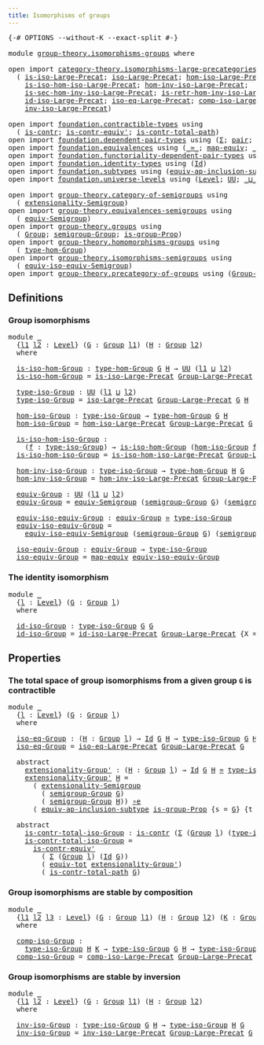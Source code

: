 ```yaml
---
title: Isomorphisms of groups
---
```


<pre class="Agda"><a id="48" class="Symbol">{-#</a> <a id="52" class="Keyword">OPTIONS</a> <a id="60" class="Pragma">--without-K</a> <a id="72" class="Pragma">--exact-split</a> <a id="86" class="Symbol">#-}</a>

<a id="91" class="Keyword">module</a> <a id="98" href="group-theory.isomorphisms-groups.html" class="Module">group-theory.isomorphisms-groups</a> <a id="131" class="Keyword">where</a>

<a id="138" class="Keyword">open</a> <a id="143" class="Keyword">import</a> <a id="150" href="category-theory.isomorphisms-large-precategories.html" class="Module">category-theory.isomorphisms-large-precategories</a> <a id="199" class="Keyword">using</a>
  <a id="207" class="Symbol">(</a> <a id="209" href="category-theory.isomorphisms-large-precategories.html#1253" class="Function">is-iso-Large-Precat</a><a id="228" class="Symbol">;</a> <a id="230" href="category-theory.isomorphisms-large-precategories.html#1879" class="Function">iso-Large-Precat</a><a id="246" class="Symbol">;</a> <a id="248" href="category-theory.isomorphisms-large-precategories.html#2025" class="Function">hom-iso-Large-Precat</a><a id="268" class="Symbol">;</a>
    <a id="274" href="category-theory.isomorphisms-large-precategories.html#2127" class="Function">is-iso-hom-iso-Large-Precat</a><a id="301" class="Symbol">;</a> <a id="303" href="category-theory.isomorphisms-large-precategories.html#2280" class="Function">hom-inv-iso-Large-Precat</a><a id="327" class="Symbol">;</a>
    <a id="333" href="category-theory.isomorphisms-large-precategories.html#2400" class="Function">is-sec-hom-inv-iso-Large-Precat</a><a id="364" class="Symbol">;</a> <a id="366" href="category-theory.isomorphisms-large-precategories.html#2652" class="Function">is-retr-hom-inv-iso-Large-Precat</a><a id="398" class="Symbol">;</a>
    <a id="404" href="category-theory.isomorphisms-large-precategories.html#3263" class="Function">id-iso-Large-Precat</a><a id="423" class="Symbol">;</a> <a id="425" href="category-theory.isomorphisms-large-precategories.html#3932" class="Function">iso-eq-Large-Precat</a><a id="444" class="Symbol">;</a> <a id="446" href="category-theory.isomorphisms-large-precategories.html#8945" class="Function">comp-iso-Large-Precat</a><a id="467" class="Symbol">;</a>
    <a id="473" href="category-theory.isomorphisms-large-precategories.html#10071" class="Function">inv-iso-Large-Precat</a><a id="493" class="Symbol">)</a>

<a id="496" class="Keyword">open</a> <a id="501" class="Keyword">import</a> <a id="508" href="foundation.contractible-types.html" class="Module">foundation.contractible-types</a> <a id="538" class="Keyword">using</a>
  <a id="546" class="Symbol">(</a> <a id="548" href="foundation-core.contractible-types.html#1006" class="Function">is-contr</a><a id="556" class="Symbol">;</a> <a id="558" href="foundation-core.contractible-types.html#3813" class="Function">is-contr-equiv&#39;</a><a id="573" class="Symbol">;</a> <a id="575" href="foundation-core.contractible-types.html#2046" class="Function">is-contr-total-path</a><a id="594" class="Symbol">)</a>
<a id="596" class="Keyword">open</a> <a id="601" class="Keyword">import</a> <a id="608" href="foundation.dependent-pair-types.html" class="Module">foundation.dependent-pair-types</a> <a id="640" class="Keyword">using</a> <a id="646" class="Symbol">(</a><a id="647" href="foundation-core.dependent-pair-types.html#515" class="Record">Σ</a><a id="648" class="Symbol">;</a> <a id="650" href="foundation-core.dependent-pair-types.html#588" class="InductiveConstructor">pair</a><a id="654" class="Symbol">;</a> <a id="656" href="foundation-core.dependent-pair-types.html#605" class="Field">pr1</a><a id="659" class="Symbol">;</a> <a id="661" href="foundation-core.dependent-pair-types.html#617" class="Field">pr2</a><a id="664" class="Symbol">)</a>
<a id="666" class="Keyword">open</a> <a id="671" class="Keyword">import</a> <a id="678" href="foundation.equivalences.html" class="Module">foundation.equivalences</a> <a id="702" class="Keyword">using</a> <a id="708" class="Symbol">(</a><a id="709" href="foundation-core.equivalences.html#1621" class="Function Operator">_≃_</a><a id="712" class="Symbol">;</a> <a id="714" href="foundation-core.equivalences.html#1821" class="Function">map-equiv</a><a id="723" class="Symbol">;</a> <a id="725" href="foundation-core.equivalences.html#7869" class="Function Operator">_∘e_</a><a id="729" class="Symbol">)</a>
<a id="731" class="Keyword">open</a> <a id="736" class="Keyword">import</a> <a id="743" href="foundation.functoriality-dependent-pair-types.html" class="Module">foundation.functoriality-dependent-pair-types</a> <a id="789" class="Keyword">using</a> <a id="795" class="Symbol">(</a><a id="796" href="foundation-core.functoriality-dependent-pair-types.html#6817" class="Function">equiv-tot</a><a id="805" class="Symbol">)</a>
<a id="807" class="Keyword">open</a> <a id="812" class="Keyword">import</a> <a id="819" href="foundation.identity-types.html" class="Module">foundation.identity-types</a> <a id="845" class="Keyword">using</a> <a id="851" class="Symbol">(</a><a id="852" href="foundation-core.identity-types.html#1767" class="Datatype">Id</a><a id="854" class="Symbol">)</a>
<a id="856" class="Keyword">open</a> <a id="861" class="Keyword">import</a> <a id="868" href="foundation.subtypes.html" class="Module">foundation.subtypes</a> <a id="888" class="Keyword">using</a> <a id="894" class="Symbol">(</a><a id="895" href="foundation-core.subtypes.html#4122" class="Function">equiv-ap-inclusion-subtype</a><a id="921" class="Symbol">)</a>
<a id="923" class="Keyword">open</a> <a id="928" class="Keyword">import</a> <a id="935" href="foundation.universe-levels.html" class="Module">foundation.universe-levels</a> <a id="962" class="Keyword">using</a> <a id="968" class="Symbol">(</a><a id="969" href="Agda.Primitive.html#597" class="Postulate">Level</a><a id="974" class="Symbol">;</a> <a id="976" href="foundation-core.universe-levels.html#235" class="Primitive">UU</a><a id="978" class="Symbol">;</a> <a id="980" href="Agda.Primitive.html#810" class="Primitive Operator">_⊔_</a><a id="983" class="Symbol">)</a>

<a id="986" class="Keyword">open</a> <a id="991" class="Keyword">import</a> <a id="998" href="group-theory.category-of-semigroups.html" class="Module">group-theory.category-of-semigroups</a> <a id="1034" class="Keyword">using</a>
  <a id="1042" class="Symbol">(</a> <a id="1044" href="group-theory.category-of-semigroups.html#1256" class="Function">extensionality-Semigroup</a><a id="1068" class="Symbol">)</a>
<a id="1070" class="Keyword">open</a> <a id="1075" class="Keyword">import</a> <a id="1082" href="group-theory.equivalences-semigroups.html" class="Module">group-theory.equivalences-semigroups</a> <a id="1119" class="Keyword">using</a>
  <a id="1127" class="Symbol">(</a> <a id="1129" href="group-theory.equivalences-semigroups.html#2014" class="Function">equiv-Semigroup</a><a id="1144" class="Symbol">)</a>
<a id="1146" class="Keyword">open</a> <a id="1151" class="Keyword">import</a> <a id="1158" href="group-theory.groups.html" class="Module">group-theory.groups</a> <a id="1178" class="Keyword">using</a>
  <a id="1186" class="Symbol">(</a> <a id="1188" href="group-theory.groups.html#2481" class="Function">Group</a><a id="1193" class="Symbol">;</a> <a id="1195" href="group-theory.groups.html#2603" class="Function">semigroup-Group</a><a id="1210" class="Symbol">;</a> <a id="1212" href="group-theory.groups.html#9807" class="Function">is-group-Prop</a><a id="1225" class="Symbol">)</a>
<a id="1227" class="Keyword">open</a> <a id="1232" class="Keyword">import</a> <a id="1239" href="group-theory.homomorphisms-groups.html" class="Module">group-theory.homomorphisms-groups</a> <a id="1273" class="Keyword">using</a>
  <a id="1281" class="Symbol">(</a> <a id="1283" href="group-theory.homomorphisms-groups.html#1635" class="Function">type-hom-Group</a><a id="1297" class="Symbol">)</a>
<a id="1299" class="Keyword">open</a> <a id="1304" class="Keyword">import</a> <a id="1311" href="group-theory.isomorphisms-semigroups.html" class="Module">group-theory.isomorphisms-semigroups</a> <a id="1348" class="Keyword">using</a>
  <a id="1356" class="Symbol">(</a> <a id="1358" href="group-theory.isomorphisms-semigroups.html#6220" class="Function">equiv-iso-equiv-Semigroup</a><a id="1383" class="Symbol">)</a>
<a id="1385" class="Keyword">open</a> <a id="1390" class="Keyword">import</a> <a id="1397" href="group-theory.precategory-of-groups.html" class="Module">group-theory.precategory-of-groups</a> <a id="1432" class="Keyword">using</a> <a id="1438" class="Symbol">(</a><a id="1439" href="group-theory.precategory-of-groups.html#747" class="Function">Group-Large-Precat</a><a id="1457" class="Symbol">)</a>
</pre>
## Definitions

### Group isomorphisms

<pre class="Agda"><a id="1512" class="Keyword">module</a> <a id="1519" href="group-theory.isomorphisms-groups.html#1519" class="Module">_</a>
  <a id="1523" class="Symbol">{</a><a id="1524" href="group-theory.isomorphisms-groups.html#1524" class="Bound">l1</a> <a id="1527" href="group-theory.isomorphisms-groups.html#1527" class="Bound">l2</a> <a id="1530" class="Symbol">:</a> <a id="1532" href="Agda.Primitive.html#597" class="Postulate">Level</a><a id="1537" class="Symbol">}</a> <a id="1539" class="Symbol">(</a><a id="1540" href="group-theory.isomorphisms-groups.html#1540" class="Bound">G</a> <a id="1542" class="Symbol">:</a> <a id="1544" href="group-theory.groups.html#2481" class="Function">Group</a> <a id="1550" href="group-theory.isomorphisms-groups.html#1524" class="Bound">l1</a><a id="1552" class="Symbol">)</a> <a id="1554" class="Symbol">(</a><a id="1555" href="group-theory.isomorphisms-groups.html#1555" class="Bound">H</a> <a id="1557" class="Symbol">:</a> <a id="1559" href="group-theory.groups.html#2481" class="Function">Group</a> <a id="1565" href="group-theory.isomorphisms-groups.html#1527" class="Bound">l2</a><a id="1567" class="Symbol">)</a>
  <a id="1571" class="Keyword">where</a>
  
  <a id="1582" href="group-theory.isomorphisms-groups.html#1582" class="Function">is-iso-hom-Group</a> <a id="1599" class="Symbol">:</a> <a id="1601" href="group-theory.homomorphisms-groups.html#1635" class="Function">type-hom-Group</a> <a id="1616" href="group-theory.isomorphisms-groups.html#1540" class="Bound">G</a> <a id="1618" href="group-theory.isomorphisms-groups.html#1555" class="Bound">H</a> <a id="1620" class="Symbol">→</a> <a id="1622" href="foundation-core.universe-levels.html#235" class="Primitive">UU</a> <a id="1625" class="Symbol">(</a><a id="1626" href="group-theory.isomorphisms-groups.html#1524" class="Bound">l1</a> <a id="1629" href="Agda.Primitive.html#810" class="Primitive Operator">⊔</a> <a id="1631" href="group-theory.isomorphisms-groups.html#1527" class="Bound">l2</a><a id="1633" class="Symbol">)</a>
  <a id="1637" href="group-theory.isomorphisms-groups.html#1582" class="Function">is-iso-hom-Group</a> <a id="1654" class="Symbol">=</a> <a id="1656" href="category-theory.isomorphisms-large-precategories.html#1253" class="Function">is-iso-Large-Precat</a> <a id="1676" href="group-theory.precategory-of-groups.html#747" class="Function">Group-Large-Precat</a> <a id="1695" class="Symbol">{</a><a id="1696" class="Argument">X</a> <a id="1698" class="Symbol">=</a> <a id="1700" href="group-theory.isomorphisms-groups.html#1540" class="Bound">G</a><a id="1701" class="Symbol">}</a> <a id="1703" class="Symbol">{</a><a id="1704" class="Argument">Y</a> <a id="1706" class="Symbol">=</a> <a id="1708" href="group-theory.isomorphisms-groups.html#1555" class="Bound">H</a><a id="1709" class="Symbol">}</a>

  <a id="1714" href="group-theory.isomorphisms-groups.html#1714" class="Function">type-iso-Group</a> <a id="1729" class="Symbol">:</a> <a id="1731" href="foundation-core.universe-levels.html#235" class="Primitive">UU</a> <a id="1734" class="Symbol">(</a><a id="1735" href="group-theory.isomorphisms-groups.html#1524" class="Bound">l1</a> <a id="1738" href="Agda.Primitive.html#810" class="Primitive Operator">⊔</a> <a id="1740" href="group-theory.isomorphisms-groups.html#1527" class="Bound">l2</a><a id="1742" class="Symbol">)</a>
  <a id="1746" href="group-theory.isomorphisms-groups.html#1714" class="Function">type-iso-Group</a> <a id="1761" class="Symbol">=</a> <a id="1763" href="category-theory.isomorphisms-large-precategories.html#1879" class="Function">iso-Large-Precat</a> <a id="1780" href="group-theory.precategory-of-groups.html#747" class="Function">Group-Large-Precat</a> <a id="1799" href="group-theory.isomorphisms-groups.html#1540" class="Bound">G</a> <a id="1801" href="group-theory.isomorphisms-groups.html#1555" class="Bound">H</a>

  <a id="1806" href="group-theory.isomorphisms-groups.html#1806" class="Function">hom-iso-Group</a> <a id="1820" class="Symbol">:</a> <a id="1822" href="group-theory.isomorphisms-groups.html#1714" class="Function">type-iso-Group</a> <a id="1837" class="Symbol">→</a> <a id="1839" href="group-theory.homomorphisms-groups.html#1635" class="Function">type-hom-Group</a> <a id="1854" href="group-theory.isomorphisms-groups.html#1540" class="Bound">G</a> <a id="1856" href="group-theory.isomorphisms-groups.html#1555" class="Bound">H</a>
  <a id="1860" href="group-theory.isomorphisms-groups.html#1806" class="Function">hom-iso-Group</a> <a id="1874" class="Symbol">=</a> <a id="1876" href="category-theory.isomorphisms-large-precategories.html#2025" class="Function">hom-iso-Large-Precat</a> <a id="1897" href="group-theory.precategory-of-groups.html#747" class="Function">Group-Large-Precat</a> <a id="1916" href="group-theory.isomorphisms-groups.html#1540" class="Bound">G</a> <a id="1918" href="group-theory.isomorphisms-groups.html#1555" class="Bound">H</a>

  <a id="1923" href="group-theory.isomorphisms-groups.html#1923" class="Function">is-iso-hom-iso-Group</a> <a id="1944" class="Symbol">:</a>
    <a id="1950" class="Symbol">(</a><a id="1951" href="group-theory.isomorphisms-groups.html#1951" class="Bound">f</a> <a id="1953" class="Symbol">:</a> <a id="1955" href="group-theory.isomorphisms-groups.html#1714" class="Function">type-iso-Group</a><a id="1969" class="Symbol">)</a> <a id="1971" class="Symbol">→</a> <a id="1973" href="group-theory.isomorphisms-groups.html#1582" class="Function">is-iso-hom-Group</a> <a id="1990" class="Symbol">(</a><a id="1991" href="group-theory.isomorphisms-groups.html#1806" class="Function">hom-iso-Group</a> <a id="2005" href="group-theory.isomorphisms-groups.html#1951" class="Bound">f</a><a id="2006" class="Symbol">)</a>
  <a id="2010" href="group-theory.isomorphisms-groups.html#1923" class="Function">is-iso-hom-iso-Group</a> <a id="2031" class="Symbol">=</a> <a id="2033" href="category-theory.isomorphisms-large-precategories.html#2127" class="Function">is-iso-hom-iso-Large-Precat</a> <a id="2061" href="group-theory.precategory-of-groups.html#747" class="Function">Group-Large-Precat</a> <a id="2080" href="group-theory.isomorphisms-groups.html#1540" class="Bound">G</a> <a id="2082" href="group-theory.isomorphisms-groups.html#1555" class="Bound">H</a>

  <a id="2087" href="group-theory.isomorphisms-groups.html#2087" class="Function">hom-inv-iso-Group</a> <a id="2105" class="Symbol">:</a> <a id="2107" href="group-theory.isomorphisms-groups.html#1714" class="Function">type-iso-Group</a> <a id="2122" class="Symbol">→</a> <a id="2124" href="group-theory.homomorphisms-groups.html#1635" class="Function">type-hom-Group</a> <a id="2139" href="group-theory.isomorphisms-groups.html#1555" class="Bound">H</a> <a id="2141" href="group-theory.isomorphisms-groups.html#1540" class="Bound">G</a>
  <a id="2145" href="group-theory.isomorphisms-groups.html#2087" class="Function">hom-inv-iso-Group</a> <a id="2163" class="Symbol">=</a> <a id="2165" href="category-theory.isomorphisms-large-precategories.html#2280" class="Function">hom-inv-iso-Large-Precat</a> <a id="2190" href="group-theory.precategory-of-groups.html#747" class="Function">Group-Large-Precat</a> <a id="2209" href="group-theory.isomorphisms-groups.html#1540" class="Bound">G</a> <a id="2211" href="group-theory.isomorphisms-groups.html#1555" class="Bound">H</a>

  <a id="2216" href="group-theory.isomorphisms-groups.html#2216" class="Function">equiv-Group</a> <a id="2228" class="Symbol">:</a> <a id="2230" href="foundation-core.universe-levels.html#235" class="Primitive">UU</a> <a id="2233" class="Symbol">(</a><a id="2234" href="group-theory.isomorphisms-groups.html#1524" class="Bound">l1</a> <a id="2237" href="Agda.Primitive.html#810" class="Primitive Operator">⊔</a> <a id="2239" href="group-theory.isomorphisms-groups.html#1527" class="Bound">l2</a><a id="2241" class="Symbol">)</a>
  <a id="2245" href="group-theory.isomorphisms-groups.html#2216" class="Function">equiv-Group</a> <a id="2257" class="Symbol">=</a> <a id="2259" href="group-theory.equivalences-semigroups.html#2014" class="Function">equiv-Semigroup</a> <a id="2275" class="Symbol">(</a><a id="2276" href="group-theory.groups.html#2603" class="Function">semigroup-Group</a> <a id="2292" href="group-theory.isomorphisms-groups.html#1540" class="Bound">G</a><a id="2293" class="Symbol">)</a> <a id="2295" class="Symbol">(</a><a id="2296" href="group-theory.groups.html#2603" class="Function">semigroup-Group</a> <a id="2312" href="group-theory.isomorphisms-groups.html#1555" class="Bound">H</a><a id="2313" class="Symbol">)</a>

  <a id="2318" href="group-theory.isomorphisms-groups.html#2318" class="Function">equiv-iso-equiv-Group</a> <a id="2340" class="Symbol">:</a> <a id="2342" href="group-theory.isomorphisms-groups.html#2216" class="Function">equiv-Group</a> <a id="2354" href="foundation-core.equivalences.html#1621" class="Function Operator">≃</a> <a id="2356" href="group-theory.isomorphisms-groups.html#1714" class="Function">type-iso-Group</a>
  <a id="2373" href="group-theory.isomorphisms-groups.html#2318" class="Function">equiv-iso-equiv-Group</a> <a id="2395" class="Symbol">=</a>
    <a id="2401" href="group-theory.isomorphisms-semigroups.html#6220" class="Function">equiv-iso-equiv-Semigroup</a> <a id="2427" class="Symbol">(</a><a id="2428" href="group-theory.groups.html#2603" class="Function">semigroup-Group</a> <a id="2444" href="group-theory.isomorphisms-groups.html#1540" class="Bound">G</a><a id="2445" class="Symbol">)</a> <a id="2447" class="Symbol">(</a><a id="2448" href="group-theory.groups.html#2603" class="Function">semigroup-Group</a> <a id="2464" href="group-theory.isomorphisms-groups.html#1555" class="Bound">H</a><a id="2465" class="Symbol">)</a>

  <a id="2470" href="group-theory.isomorphisms-groups.html#2470" class="Function">iso-equiv-Group</a> <a id="2486" class="Symbol">:</a> <a id="2488" href="group-theory.isomorphisms-groups.html#2216" class="Function">equiv-Group</a> <a id="2500" class="Symbol">→</a> <a id="2502" href="group-theory.isomorphisms-groups.html#1714" class="Function">type-iso-Group</a>
  <a id="2519" href="group-theory.isomorphisms-groups.html#2470" class="Function">iso-equiv-Group</a> <a id="2535" class="Symbol">=</a> <a id="2537" href="foundation-core.equivalences.html#1821" class="Function">map-equiv</a> <a id="2547" href="group-theory.isomorphisms-groups.html#2318" class="Function">equiv-iso-equiv-Group</a>
</pre>
### The identity isomorphism

<pre class="Agda"><a id="2612" class="Keyword">module</a> <a id="2619" href="group-theory.isomorphisms-groups.html#2619" class="Module">_</a>
  <a id="2623" class="Symbol">{</a><a id="2624" href="group-theory.isomorphisms-groups.html#2624" class="Bound">l</a> <a id="2626" class="Symbol">:</a> <a id="2628" href="Agda.Primitive.html#597" class="Postulate">Level</a><a id="2633" class="Symbol">}</a> <a id="2635" class="Symbol">(</a><a id="2636" href="group-theory.isomorphisms-groups.html#2636" class="Bound">G</a> <a id="2638" class="Symbol">:</a> <a id="2640" href="group-theory.groups.html#2481" class="Function">Group</a> <a id="2646" href="group-theory.isomorphisms-groups.html#2624" class="Bound">l</a><a id="2647" class="Symbol">)</a>
  <a id="2651" class="Keyword">where</a>

  <a id="2660" href="group-theory.isomorphisms-groups.html#2660" class="Function">id-iso-Group</a> <a id="2673" class="Symbol">:</a> <a id="2675" href="group-theory.isomorphisms-groups.html#1714" class="Function">type-iso-Group</a> <a id="2690" href="group-theory.isomorphisms-groups.html#2636" class="Bound">G</a> <a id="2692" href="group-theory.isomorphisms-groups.html#2636" class="Bound">G</a>
  <a id="2696" href="group-theory.isomorphisms-groups.html#2660" class="Function">id-iso-Group</a> <a id="2709" class="Symbol">=</a> <a id="2711" href="category-theory.isomorphisms-large-precategories.html#3263" class="Function">id-iso-Large-Precat</a> <a id="2731" href="group-theory.precategory-of-groups.html#747" class="Function">Group-Large-Precat</a> <a id="2750" class="Symbol">{</a><a id="2751" class="Argument">X</a> <a id="2753" class="Symbol">=</a> <a id="2755" href="group-theory.isomorphisms-groups.html#2636" class="Bound">G</a><a id="2756" class="Symbol">}</a>
</pre>
## Properties

### The total space of group isomorphisms from a given group `G` is contractible

<pre class="Agda"><a id="2868" class="Keyword">module</a> <a id="2875" href="group-theory.isomorphisms-groups.html#2875" class="Module">_</a>
  <a id="2879" class="Symbol">{</a><a id="2880" href="group-theory.isomorphisms-groups.html#2880" class="Bound">l</a> <a id="2882" class="Symbol">:</a> <a id="2884" href="Agda.Primitive.html#597" class="Postulate">Level</a><a id="2889" class="Symbol">}</a> <a id="2891" class="Symbol">(</a><a id="2892" href="group-theory.isomorphisms-groups.html#2892" class="Bound">G</a> <a id="2894" class="Symbol">:</a> <a id="2896" href="group-theory.groups.html#2481" class="Function">Group</a> <a id="2902" href="group-theory.isomorphisms-groups.html#2880" class="Bound">l</a><a id="2903" class="Symbol">)</a>
  <a id="2907" class="Keyword">where</a>

  <a id="2916" href="group-theory.isomorphisms-groups.html#2916" class="Function">iso-eq-Group</a> <a id="2929" class="Symbol">:</a> <a id="2931" class="Symbol">(</a><a id="2932" href="group-theory.isomorphisms-groups.html#2932" class="Bound">H</a> <a id="2934" class="Symbol">:</a> <a id="2936" href="group-theory.groups.html#2481" class="Function">Group</a> <a id="2942" href="group-theory.isomorphisms-groups.html#2880" class="Bound">l</a><a id="2943" class="Symbol">)</a> <a id="2945" class="Symbol">→</a> <a id="2947" href="foundation-core.identity-types.html#1767" class="Datatype">Id</a> <a id="2950" href="group-theory.isomorphisms-groups.html#2892" class="Bound">G</a> <a id="2952" href="group-theory.isomorphisms-groups.html#2932" class="Bound">H</a> <a id="2954" class="Symbol">→</a> <a id="2956" href="group-theory.isomorphisms-groups.html#1714" class="Function">type-iso-Group</a> <a id="2971" href="group-theory.isomorphisms-groups.html#2892" class="Bound">G</a> <a id="2973" href="group-theory.isomorphisms-groups.html#2932" class="Bound">H</a>
  <a id="2977" href="group-theory.isomorphisms-groups.html#2916" class="Function">iso-eq-Group</a> <a id="2990" class="Symbol">=</a> <a id="2992" href="category-theory.isomorphisms-large-precategories.html#3932" class="Function">iso-eq-Large-Precat</a> <a id="3012" href="group-theory.precategory-of-groups.html#747" class="Function">Group-Large-Precat</a> <a id="3031" href="group-theory.isomorphisms-groups.html#2892" class="Bound">G</a>

  <a id="3036" class="Keyword">abstract</a>
    <a id="3049" href="group-theory.isomorphisms-groups.html#3049" class="Function">extensionality-Group&#39;</a> <a id="3071" class="Symbol">:</a> <a id="3073" class="Symbol">(</a><a id="3074" href="group-theory.isomorphisms-groups.html#3074" class="Bound">H</a> <a id="3076" class="Symbol">:</a> <a id="3078" href="group-theory.groups.html#2481" class="Function">Group</a> <a id="3084" href="group-theory.isomorphisms-groups.html#2880" class="Bound">l</a><a id="3085" class="Symbol">)</a> <a id="3087" class="Symbol">→</a> <a id="3089" href="foundation-core.identity-types.html#1767" class="Datatype">Id</a> <a id="3092" href="group-theory.isomorphisms-groups.html#2892" class="Bound">G</a> <a id="3094" href="group-theory.isomorphisms-groups.html#3074" class="Bound">H</a> <a id="3096" href="foundation-core.equivalences.html#1621" class="Function Operator">≃</a> <a id="3098" href="group-theory.isomorphisms-groups.html#1714" class="Function">type-iso-Group</a> <a id="3113" href="group-theory.isomorphisms-groups.html#2892" class="Bound">G</a> <a id="3115" href="group-theory.isomorphisms-groups.html#3074" class="Bound">H</a>
    <a id="3121" href="group-theory.isomorphisms-groups.html#3049" class="Function">extensionality-Group&#39;</a> <a id="3143" href="group-theory.isomorphisms-groups.html#3143" class="Bound">H</a> <a id="3145" class="Symbol">=</a>
      <a id="3153" class="Symbol">(</a> <a id="3155" href="group-theory.category-of-semigroups.html#1256" class="Function">extensionality-Semigroup</a>
        <a id="3188" class="Symbol">(</a> <a id="3190" href="group-theory.groups.html#2603" class="Function">semigroup-Group</a> <a id="3206" href="group-theory.isomorphisms-groups.html#2892" class="Bound">G</a><a id="3207" class="Symbol">)</a>
        <a id="3217" class="Symbol">(</a> <a id="3219" href="group-theory.groups.html#2603" class="Function">semigroup-Group</a> <a id="3235" href="group-theory.isomorphisms-groups.html#3143" class="Bound">H</a><a id="3236" class="Symbol">))</a> <a id="3239" href="foundation-core.equivalences.html#7869" class="Function Operator">∘e</a>
      <a id="3248" class="Symbol">(</a> <a id="3250" href="foundation-core.subtypes.html#4122" class="Function">equiv-ap-inclusion-subtype</a> <a id="3277" href="group-theory.groups.html#9807" class="Function">is-group-Prop</a> <a id="3291" class="Symbol">{</a><a id="3292" class="Argument">s</a> <a id="3294" class="Symbol">=</a> <a id="3296" href="group-theory.isomorphisms-groups.html#2892" class="Bound">G</a><a id="3297" class="Symbol">}</a> <a id="3299" class="Symbol">{</a><a id="3300" class="Argument">t</a> <a id="3302" class="Symbol">=</a> <a id="3304" href="group-theory.isomorphisms-groups.html#3143" class="Bound">H</a><a id="3305" class="Symbol">})</a>

  <a id="3311" class="Keyword">abstract</a>
    <a id="3324" href="group-theory.isomorphisms-groups.html#3324" class="Function">is-contr-total-iso-Group</a> <a id="3349" class="Symbol">:</a> <a id="3351" href="foundation-core.contractible-types.html#1006" class="Function">is-contr</a> <a id="3360" class="Symbol">(</a><a id="3361" href="foundation-core.dependent-pair-types.html#515" class="Record">Σ</a> <a id="3363" class="Symbol">(</a><a id="3364" href="group-theory.groups.html#2481" class="Function">Group</a> <a id="3370" href="group-theory.isomorphisms-groups.html#2880" class="Bound">l</a><a id="3371" class="Symbol">)</a> <a id="3373" class="Symbol">(</a><a id="3374" href="group-theory.isomorphisms-groups.html#1714" class="Function">type-iso-Group</a> <a id="3389" href="group-theory.isomorphisms-groups.html#2892" class="Bound">G</a><a id="3390" class="Symbol">))</a>
    <a id="3397" href="group-theory.isomorphisms-groups.html#3324" class="Function">is-contr-total-iso-Group</a> <a id="3422" class="Symbol">=</a>
      <a id="3430" href="foundation-core.contractible-types.html#3813" class="Function">is-contr-equiv&#39;</a>
        <a id="3454" class="Symbol">(</a> <a id="3456" href="foundation-core.dependent-pair-types.html#515" class="Record">Σ</a> <a id="3458" class="Symbol">(</a><a id="3459" href="group-theory.groups.html#2481" class="Function">Group</a> <a id="3465" href="group-theory.isomorphisms-groups.html#2880" class="Bound">l</a><a id="3466" class="Symbol">)</a> <a id="3468" class="Symbol">(</a><a id="3469" href="foundation-core.identity-types.html#1767" class="Datatype">Id</a> <a id="3472" href="group-theory.isomorphisms-groups.html#2892" class="Bound">G</a><a id="3473" class="Symbol">))</a>
        <a id="3484" class="Symbol">(</a> <a id="3486" href="foundation-core.functoriality-dependent-pair-types.html#6817" class="Function">equiv-tot</a> <a id="3496" href="group-theory.isomorphisms-groups.html#3049" class="Function">extensionality-Group&#39;</a><a id="3517" class="Symbol">)</a>
        <a id="3527" class="Symbol">(</a> <a id="3529" href="foundation-core.contractible-types.html#2046" class="Function">is-contr-total-path</a> <a id="3549" href="group-theory.isomorphisms-groups.html#2892" class="Bound">G</a><a id="3550" class="Symbol">)</a>
</pre>
### Group isomorphisms are stable by composition

<pre class="Agda">
<a id="3616" class="Keyword">module</a> <a id="3623" href="group-theory.isomorphisms-groups.html#3623" class="Module">_</a>
  <a id="3627" class="Symbol">{</a><a id="3628" href="group-theory.isomorphisms-groups.html#3628" class="Bound">l1</a> <a id="3631" href="group-theory.isomorphisms-groups.html#3631" class="Bound">l2</a> <a id="3634" href="group-theory.isomorphisms-groups.html#3634" class="Bound">l3</a> <a id="3637" class="Symbol">:</a> <a id="3639" href="Agda.Primitive.html#597" class="Postulate">Level</a><a id="3644" class="Symbol">}</a> <a id="3646" class="Symbol">(</a><a id="3647" href="group-theory.isomorphisms-groups.html#3647" class="Bound">G</a> <a id="3649" class="Symbol">:</a> <a id="3651" href="group-theory.groups.html#2481" class="Function">Group</a> <a id="3657" href="group-theory.isomorphisms-groups.html#3628" class="Bound">l1</a><a id="3659" class="Symbol">)</a> <a id="3661" class="Symbol">(</a><a id="3662" href="group-theory.isomorphisms-groups.html#3662" class="Bound">H</a> <a id="3664" class="Symbol">:</a> <a id="3666" href="group-theory.groups.html#2481" class="Function">Group</a> <a id="3672" href="group-theory.isomorphisms-groups.html#3631" class="Bound">l2</a><a id="3674" class="Symbol">)</a> <a id="3676" class="Symbol">(</a><a id="3677" href="group-theory.isomorphisms-groups.html#3677" class="Bound">K</a> <a id="3679" class="Symbol">:</a> <a id="3681" href="group-theory.groups.html#2481" class="Function">Group</a> <a id="3687" href="group-theory.isomorphisms-groups.html#3634" class="Bound">l3</a><a id="3689" class="Symbol">)</a>
  <a id="3693" class="Keyword">where</a>

  <a id="3702" href="group-theory.isomorphisms-groups.html#3702" class="Function">comp-iso-Group</a> <a id="3717" class="Symbol">:</a>
    <a id="3723" href="group-theory.isomorphisms-groups.html#1714" class="Function">type-iso-Group</a> <a id="3738" href="group-theory.isomorphisms-groups.html#3662" class="Bound">H</a> <a id="3740" href="group-theory.isomorphisms-groups.html#3677" class="Bound">K</a> <a id="3742" class="Symbol">→</a> <a id="3744" href="group-theory.isomorphisms-groups.html#1714" class="Function">type-iso-Group</a> <a id="3759" href="group-theory.isomorphisms-groups.html#3647" class="Bound">G</a> <a id="3761" href="group-theory.isomorphisms-groups.html#3662" class="Bound">H</a> <a id="3763" class="Symbol">→</a> <a id="3765" href="group-theory.isomorphisms-groups.html#1714" class="Function">type-iso-Group</a> <a id="3780" href="group-theory.isomorphisms-groups.html#3647" class="Bound">G</a> <a id="3782" href="group-theory.isomorphisms-groups.html#3677" class="Bound">K</a>
  <a id="3786" href="group-theory.isomorphisms-groups.html#3702" class="Function">comp-iso-Group</a> <a id="3801" class="Symbol">=</a> <a id="3803" href="category-theory.isomorphisms-large-precategories.html#8945" class="Function">comp-iso-Large-Precat</a> <a id="3825" href="group-theory.precategory-of-groups.html#747" class="Function">Group-Large-Precat</a> <a id="3844" href="group-theory.isomorphisms-groups.html#3647" class="Bound">G</a> <a id="3846" href="group-theory.isomorphisms-groups.html#3662" class="Bound">H</a> <a id="3848" href="group-theory.isomorphisms-groups.html#3677" class="Bound">K</a>
</pre>
### Group isomorphisms are stable by inversion

<pre class="Agda">
<a id="3912" class="Keyword">module</a> <a id="3919" href="group-theory.isomorphisms-groups.html#3919" class="Module">_</a>
  <a id="3923" class="Symbol">{</a><a id="3924" href="group-theory.isomorphisms-groups.html#3924" class="Bound">l1</a> <a id="3927" href="group-theory.isomorphisms-groups.html#3927" class="Bound">l2</a> <a id="3930" class="Symbol">:</a> <a id="3932" href="Agda.Primitive.html#597" class="Postulate">Level</a><a id="3937" class="Symbol">}</a> <a id="3939" class="Symbol">(</a><a id="3940" href="group-theory.isomorphisms-groups.html#3940" class="Bound">G</a> <a id="3942" class="Symbol">:</a> <a id="3944" href="group-theory.groups.html#2481" class="Function">Group</a> <a id="3950" href="group-theory.isomorphisms-groups.html#3924" class="Bound">l1</a><a id="3952" class="Symbol">)</a> <a id="3954" class="Symbol">(</a><a id="3955" href="group-theory.isomorphisms-groups.html#3955" class="Bound">H</a> <a id="3957" class="Symbol">:</a> <a id="3959" href="group-theory.groups.html#2481" class="Function">Group</a> <a id="3965" href="group-theory.isomorphisms-groups.html#3927" class="Bound">l2</a><a id="3967" class="Symbol">)</a>
  <a id="3971" class="Keyword">where</a>

  <a id="3980" href="group-theory.isomorphisms-groups.html#3980" class="Function">inv-iso-Group</a> <a id="3994" class="Symbol">:</a> <a id="3996" href="group-theory.isomorphisms-groups.html#1714" class="Function">type-iso-Group</a> <a id="4011" href="group-theory.isomorphisms-groups.html#3940" class="Bound">G</a> <a id="4013" href="group-theory.isomorphisms-groups.html#3955" class="Bound">H</a> <a id="4015" class="Symbol">→</a> <a id="4017" href="group-theory.isomorphisms-groups.html#1714" class="Function">type-iso-Group</a> <a id="4032" href="group-theory.isomorphisms-groups.html#3955" class="Bound">H</a> <a id="4034" href="group-theory.isomorphisms-groups.html#3940" class="Bound">G</a>
  <a id="4038" href="group-theory.isomorphisms-groups.html#3980" class="Function">inv-iso-Group</a> <a id="4052" class="Symbol">=</a> <a id="4054" href="category-theory.isomorphisms-large-precategories.html#10071" class="Function">inv-iso-Large-Precat</a> <a id="4075" href="group-theory.precategory-of-groups.html#747" class="Function">Group-Large-Precat</a> <a id="4094" href="group-theory.isomorphisms-groups.html#3940" class="Bound">G</a> <a id="4096" href="group-theory.isomorphisms-groups.html#3955" class="Bound">H</a>
</pre>